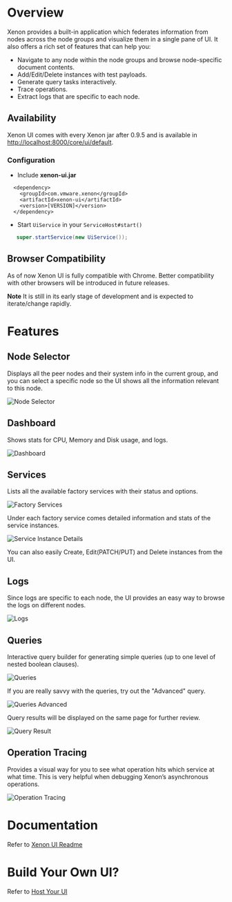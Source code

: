 # Overview
Xenon provides a built-in application which federates information from nodes across the node groups and visualize them in a single pane of UI. It also offers a rich set of features that can help you:
- Navigate to any node within the node groups and browse node-specific document contents.
- Add/Edit/Delete instances with test payloads.
- Generate query tasks interactively.
- Trace operations.
- Extract logs that are specific to each node.

## Availability
Xenon UI comes with every Xenon jar after 0.9.5 and is available in [http://localhost:8000/core/ui/default](http://localhost:8000/core/ui/default).

### Configuration

- Include **xenon-ui.jar**
```
  <dependency>
    <groupId>com.vmware.xenon</groupId>
    <artifactId>xenon-ui</artifactId>
    <version>[VERSION]</version>
  </dependency>
```
- Start `UiService` in your `ServiceHost#start()`
```java
   super.startService(new UiService());
```



## Browser Compatibility
As of now Xenon UI is fully compatible with Chrome. Better compatibility with other browsers will be introduced in future releases.

**Note** It is still in its early stage of development and is expected to iterate/change rapidly.

# Features

## Node Selector
Displays all the peer nodes and their system info in the current group, and you can select a specific node so the UI shows all the information relevant to this node.

![Node Selector](./images/xenon-ui/node-selector.png)

## Dashboard
Shows stats for CPU, Memory and Disk usage, and logs.

![Dashboard](./images/xenon-ui/dashboard.png)

## Services
Lists all the available factory services with their status and options.

![Factory Services](./images/xenon-ui/service-grid.png)

Under each factory service comes detailed information and stats of the service instances.

![Service Instance Details](./images/xenon-ui/service-detail.png)

You can also easily Create, Edit(PATCH/PUT) and Delete instances from the UI.

## Logs
Since logs are specific to each node, the UI provides an easy way to browse the logs on different nodes.

![Logs](./images/xenon-ui/logs.png)

## Queries
Interactive query builder for generating simple queries (up to one level of nested boolean clauses).

![Queries](./images/xenon-ui/queries.png)

If you are really savvy with the queries, try out the "Advanced" query.

![Queries Advanced](./images/xenon-ui/queries-advanced.png)

Query results will be displayed on the same page for further review.

![Query Result](./images/xenon-ui/query-results.png)

## Operation Tracing
Provides a visual way for you to see what operation hits which service at what time. This is very helpful when debugging Xenon’s asynchronous operations.

![Operation Tracing](./images/xenon-ui/operation-tracing.png)

# Documentation
Refer to [Xenon UI Readme](https://github.com/vmware/xenon/blob/master/xenon-ui/src/main/ui/README.md)

# Build Your Own UI?
Refer to [Host Your UI](./Host-Your-UI)
